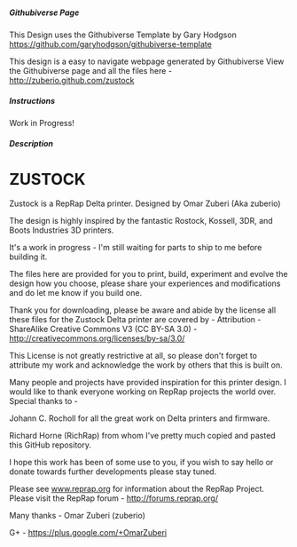 ##### Githubiverse Page
This Design uses the Githubiverse Template by Gary Hodgson https://github.com/garyhodgson/githubiverse-template

This design is a easy to navigate webpage generated by Githubiverse
View the Githubiverse page and all the files here - 
http://zuberio.github.com/zustock

##### Instructions

Work in Progress!

##### Description
ZUSTOCK
===

Zustock is a RepRap Delta printer. Designed by Omar Zuberi (Aka zuberio)

The design is highly inspired by the fantastic Rostock, Kossell, 3DR, and Boots Industries 3D printers.

It's a work in progress - I'm still waiting for parts to ship to me before building it.

The files here are provided for you to print, build, experiment and evolve the design how you choose, please share your experiences and modifications and do let me know if you build one.

Thank you for downloading, please be aware and abide by the license all these files for the Zustock Delta printer are covered by - 
Attribution - ShareAlike Creative Commons V3 (CC BY-SA 3.0) - http://creativecommons.org/licenses/by-sa/3.0/

This License is not greatly restrictive at all, so please don't forget to attribute my work and acknowledge the work by others that this is built on.

Many people and projects have provided inspiration for this printer design. I would like to thank everyone working on RepRap projects the world over. 
Special thanks to - 

Johann C. Rocholl for all the great work on Delta printers and firmware.

Richard Horne (RichRap) from whom I've pretty much copied and pasted this GitHub repository.

I hope this work has been of some use to you, if you wish to say hello or donate towards further developments please stay tuned.

Please see www.reprap.org for information about the RepRap Project.
Please visit the RepRap forum - http://forums.reprap.org/

Many thanks - Omar Zuberi (zuberio)

G+ - https://plus.google.com/+OmarZuberi
